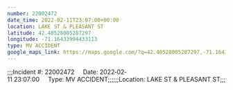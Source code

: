 ```yaml
---
number: 22002472
date_time: 2022-02-11T23:07:00+00:00
location: LAKE ST & PLEASANT ST
latitude: 42.40528005287297
longitude: -71.16433994433113
type: MV ACCIDENT
google_maps_link: https://maps.google.com/?q=42.40528005287297,-71.16433994433113
---
```


;;;Incident #: 22002472     Date: 2022‐02‐11 23:07:00     Type: MV ACCIDENT;;;;;;Location: LAKE ST & PLEASANT ST;;;
